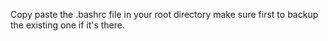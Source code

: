 Copy paste the .bashrc file in your root directory make sure first to backup the existing one if it's there.
